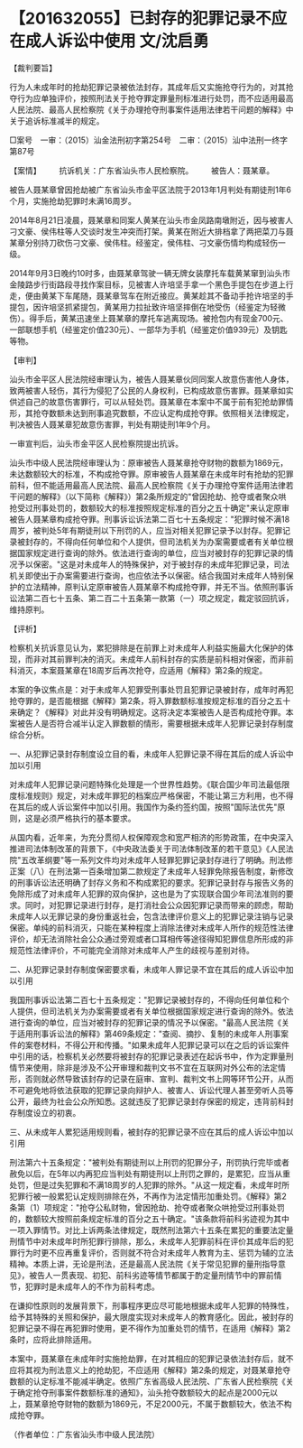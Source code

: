 # 【201632055】已封存的犯罪记录不应在成人诉讼中使用 文/沈启勇

【裁判要旨】

行为人未成年时的抢劫犯罪记录被依法封存，其成年后又实施抢夺行为的，对其抢夺行为应单独评价，按照刑法关于抢夺罪定罪量刑标准进行处罚，而不应适用最高人民法院、最高人民检察院《关于办理抢夺刑事案件适用法律若干问题的解释》中关于追诉标准减半的规定。

□案号　一审：（2015）汕金法刑初字第254号　二审：（2015）汕中法刑一终字第87号

【案情】 　　抗诉机关：广东省汕头市人民检察院。 　　被告人：聂某章。

被告人聂某章曾因抢劫被广东省汕头市金平区法院于2013年1月判处有期徒刑1年6个月，实施抢劫犯罪时未满16周岁。

2014年8月21日凌晨，聂某章和同案人黄某在汕头市金凤路南墩附近，因与被害人刁文豪、侯伟柱等人交谈时发生冲突而打架。黄某在附近大排档拿了两把菜刀与聂某章分别持刀砍伤刁文豪、侯伟柱。经鉴定，侯伟柱、刁文豪伤情均构成轻伤一级。

2014年9月3日晚约10时多，由聂某章驾驶一辆无牌女装摩托车载黄某窜到汕头市金陵路步行街路段寻找作案目标，见被害人许培坚手拿一个黑色手提包在步道上行走，便由黄某下车尾随，聂某章驾车在附近接应。黄某趁其不备动手抢许培坚的手提包，因许培坚抓紧提包，黄某用力拉扯致许培坚摔倒在地受伤（经鉴定为轻微伤）。得手后，黄某迅速坐上聂某章的摩托车逃离现场。被抢包内有现金700元、一部联想手机（经鉴定价值230元）、一部华为手机（经鉴定价值939元）及钥匙等物。

【审判】

汕头市金平区人民法院经审理认为，被告人聂某章伙同同案人故意伤害他人身体，致两被害人轻伤，其行为侵犯了公民的人身权利，已构成故意伤害罪。聂某章如实供述自己的故意伤害罪行，可以从轻处罚。聂某章在本案中不属于前有犯抢劫罪情形，其抢夺数额未达到刑事追究数额，不应认定构成抢夺罪。依照相关法律规定，判决被告人聂某章犯故意伤害罪，判处有期徒刑1年9个月。

一审宣判后，汕头市金平区人民检察院提出抗诉。

汕头市中级人民法院经审理认为：原审被告人聂某章抢夺财物的数额为1869元，未达数额较大的标准，不构成抢夺罪。原审被告人聂某章在未成年时有抢劫的犯罪前科，但不能适用最高人民法院、最高人民检察院《关于办理抢夺案件适用法律若干问题的解释》（以下简称《解释》）第2条所规定的"曾因抢劫、抢夺或者聚众哄抢受过刑事处罚的，数额较大的标准按照规定标准的百分之五十确定"来认定原审被告人聂某章构成抢夺罪。刑事诉讼诉法第二百七十五条规定："犯罪时候不满18周岁，被判处5年有期徒刑以下刑罚的人，应当对相关犯罪记录予以封存。犯罪记录被封存的，不得向任何单位和个人提供，但司法机关为办案需要或者有关单位根据国家规定进行查询的除外。依法进行查询的单位，应当对被封存的犯罪记录的情况予以保密。"这是对未成年人的特殊保护，对于被封存的未成年犯罪记录，司法机关即使出于办案需要进行查询，也应依法予以保密。结合我国对未成年人特别保护的立法精神，原判认定原审被告人聂某章不构成抢夺罪，并无不当。依照刑事诉讼法第二百七十五条、第二百二十五条第一款第（一）项之规定，裁定驳回抗诉，维持原判。

【评析】

检察机关抗诉意见认为，累犯排除是在前罪上对未成年人利益实施最大化保护的体现，而非对其前罪判决的消灭。未成年人前科封存的实质是前科相对保密，而非前科消灭，本案聂某章在18周岁后再次抢夺，应适用《解释》第2条的规定。

本案的争议焦点是：对于未成年人犯罪受刑事处罚且犯罪记录被封存，成年时再犯抢夺罪的，是否能根据《解释》第2条，将入罪数额标准按规定标准的百分之五十来确定？《解释》对此并没有明确规定。这将决定本案被告人是否构成抢夺罪。本案被告人是否符合减半认定入罪数额的情形，需要根据未成年人犯罪记录封存制度综合分析。

一、从犯罪记录封存制度设立目的看，未成年人犯罪记录不得在其后的成人诉讼中加以引用

对未成年人犯罪记录问题特殊化处理是一个世界性趋势。《联合国少年司法最低限度标准规则》规定，对未成年罪犯的档案应严格保密，不能让第三方利用，也不得在其后的成人诉讼案件中加以引用。我国作为条约签约国，按照"国际法优先"原则，这是必须严格执行的基本要求。

从国内看，近年来，为充分贯彻人权保障观念和宽严相济的形势政策，在中央深入推进司法体制改革的背景下，《中央政法委关于司法体制改革的若干意见》《人民法院"五改革纲要"等一系列文件均对未成年人轻罪犯罪记录封存进行了明确。刑法修正案（八）在刑法第一百条增加第二款规定了未成年人轻罪免除报告制度，新修改的刑事诉讼法还明确了封存义务和不构成累犯的要求。犯罪记录封存与报告义务的免除形成了对未成年人犯罪的双向保护，这也是为了实现联合国少年司法准则的要求。同时，对犯罪记录进行封存，是打消社会公众因犯罪记录而带来的顾虑，帮助未成年人以无罪记录的身份重返社会，包含法律评价意义上的犯罪记录注销与记录保密。单纯的前科消灭，只能在某种程度上消除法律对未成年人所作的规范性法律评价，却无法消除社会公众通过旁观或者口耳相传等途径得知犯罪信息所形成的非规范性法律评价，不可能完全消除对未成年人产生的歧视与差别对待。

二、从犯罪记录封存制度保密要求看，未成年人罪记录不宜在其后的成人诉讼中加以引用

我国刑事诉讼法第二百七十五条规定："犯罪记录被封存的，不得向任何单位和个人提供，但司法机关为办案需要或者有关单位根据国家规定进行查询的除外。依法进行查询的单位，应当对被封存的犯罪记录的情况予以保密。"最高人民法院《关于适用刑事诉讼法的解释》第469条规定："查阅、摘抄、复制的未成年人刑事案件的案卷材料，不得公开和传播。"如果未成年人犯罪记录可以在之后的诉讼案件中引用的话，检察机关必然要将被封存的犯罪记录表述在起诉书中，作为定罪量刑情节来使用，除非是涉及不公开审理和裁判文书不宜在互联网对外公布的法定情形，否则就必然导致该封存的记录在庭审、宣判、裁判文书上网等环节公开，从而不可避免地将依法获取的犯罪记录向辩护人、被害人、诉讼代理人甚至旁听人员等公开，最终为社会公众所知悉。这就违反了犯罪记录封存保密的规定，违背前科封存制度设立的初衷。

三、从未成年人累犯适用规则看，被封存的犯罪记录不应在其后的成人诉讼中加以引用

刑法第六十五条规定："被判处有期徒刑以上刑罚的犯罪分子，刑罚执行完毕或者赦免以后，在5年以内再犯应当判处有期徒刑以上刑罚之罪的，是累犯，应当从重处罚，但是过失犯罪和不满18周岁的人犯罪的除外。"从这一规定看，未成年时所犯罪行被一般累犯认定规则排除在外，不再作为法定情形加重处罚。《解释》第2条第（1）项规定："抢夺公私财物，曾因抢劫、抢夺或者聚众哄抢受过刑事处罚的，数额较大按照前条规定标准的百分之五十确定。"该条款将前科劣迹视为其中一项入罪情节。对比上诉两条法律规定，既然刑法第六十五条在累犯的重要法定量刑情节中对未成年时所犯罪行排除，那么，未成年人犯罪前科在评价其成年后的犯罪行为时更不应再重复评价，否则就不符合对未成年人教育为主、惩罚为辅的立法精神。本质上讲，无论是刑法，还是最高人民法院《关于常见犯罪的量刑指导意见》，被告人一贯表现、初犯、前科劣迹等情节都属于酌定量刑情节中的罪前情节，犯罪时是未成年人的不作为前科考虑。

在谦抑性原则的发展背景下，刑事程序更应尽可能地根据未成年人犯罪的特殊性，给予其特殊的关照和保护，最大限度实现对未成年人的教育感化。因此，被封存的犯罪记录不得在再犯罪时使用，更不得作为加重处罚的情节，在适用《解释》第2条时，应将此排除适用。

本案中，聂某章在未成年时实施抢劫罪，在对其相应的犯罪记录依法封存后，就不应将其视为刑法意义上的抢劫犯，不应适用《解释》第2条的规定，对聂某章抢夺数额的认定标准不能减半确定。依照广东省高级人民法院、广东省人民检察院《关于确定抢夺刑事案件数额标准的通知》，汕头抢夺数额较大的起点是2000元以上，聂某章抢夺财物的数额为1869元，不足2000元，不属于数额较大，依法不构成抢夺罪。

（作者单位：广东省汕头市中级人民法院）